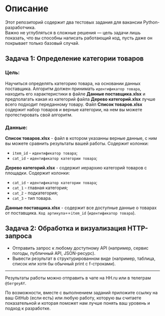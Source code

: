 # Описание

Этот репозиторий содержит два тестовых задания для вакансии Python-разработчика.  
Важно не углубляться в сложные решения — цель задачи лишь показать, что вы способны написать работающий код, пусть даже 
он покрывает только базовый случай.

## Задача 1: Определение категории товаров
### Цель:
Научиться определять категорию товара, на основании данных поставщика. Алгоритм должен принимать `идентификатор товара`, 
находить его характеристики в файле **Данные поставщика.xlsx** и предполагать какая из категорий файла **Дерево категорий.xlsx** 
лучше всего подходит переданному товару. Файл **Список товаров.xlsx** содержит набор товаров и верные категории, на нем вы можете 
протестировать свой алгоритм.

### Данные:

**Список товаров.xlsx** - файл в котором указанны верные данные, с ним вы можете сравнить результаты вашей работы.
Содержит колонки:
- `item_id` - `идентификатор товара`;
- `cat_id` - `идентификатор категории товара`;  

**Дерево категорий.xlsx** - содержит иерархию категорий товаров с площадки. Содержит колонки:
- `cat_id` - `идентификатор категории товара`;
- `cat_1` - главная категория;
- `cat_2` - подкатегория;
- `cat_3` - тип товара.  

**Данные поставщика.xlsx** - содержит все доступные данные о товарах от поставщика. `Код артикула`==`item_id` (`идентификатор товара`).

## Задача 2: Обработка и визуализация HTTP-запроса

- Отправить запрос к любому доступному API (например, сервис погоды, публичный API, JSON-ресурс).
- Вывести результат в структурированном виде (например, таблица, список или хотя бы обычный print c f-строками).
---
Результаты работы можно отправить в чате на HH.ru или в телеграм `@SergeyAY`.  

По возможности, вместе с выполнением заданий приложите ссылку на ваш GitHub (если есть) или любую работу, которую вы 
считаете показательной и которая поможет нам лучше понять ваш уровень и подход к разработке.

